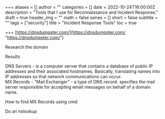 +++
aliases = []
author = ""
categories = []
date = 2022-10-24T16:00:00Z
description = "Tools that I use for Reconnaissance and Incident Response."
draft = true
header_img = ""
math = false
series = []
short = false
subtitle = ""
tags = ["security"]
title = "Incident Response Tools"
toc = true

+++
[https://dnsdumpster.com/](https://dnsdumpster.com/ "https://dnsdumpster.com/")

Research the domain

Results

DNS Servers - is a computer server that contains a database of public IP addresses and their associated hostnames. Basically, translating names into IP addresses so that network communications can occur.  
MX Records - "Mail Exchanger" - a type of DNS record. specifies the mail server responsible for accepting email messages on behalf of a domain name.

How to find MX Records using cmd:

Do an nslookup